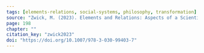 ```yaml
---
tags: [elements-relations, social-systems, philosophy, transformation]
source: "Zwick, M. (2023). Elements and Relations: Aspects of a Scientific Metaphysics (Vol. 35). Springer International Publishing."
page: 198
chapter: ""
citation_key: "zwick2023"
doi: "https://doi.org/10.1007/978-3-030-99403-7"
---
```


